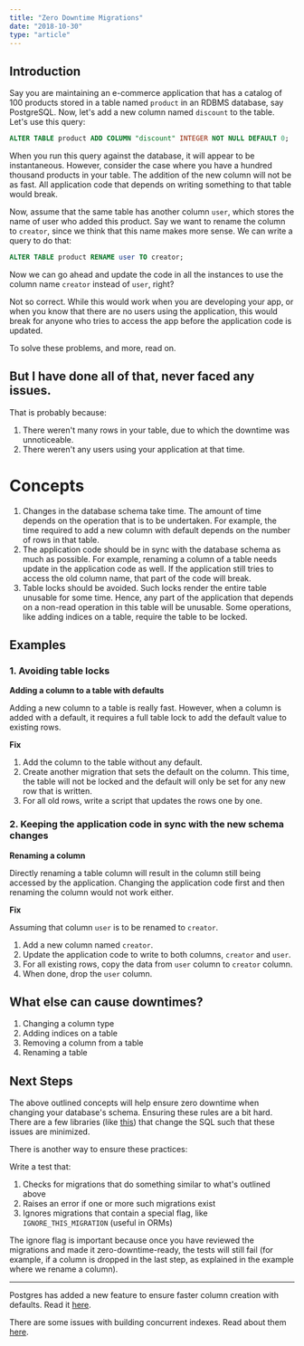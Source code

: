 ```yaml
---
title: "Zero Downtime Migrations"
date: "2018-10-30"
type: "article"
---
```


## Introduction

Say you are maintaining an e-commerce application that has a catalog of 100 products stored in a table named `product`
in an RDBMS database, say PostgreSQL. Now, let's add a new column named `discount` to the table.
Let's use this query:

```sql
ALTER TABLE product ADD COLUMN "discount" INTEGER NOT NULL DEFAULT 0;
```

When you run this query against the database, it will appear to be instantaneous.
However, consider the case where you have a hundred thousand products in your table. The addition of the new column will
not be as fast. All application code that depends on writing something to that table would break.

Now, assume that the same table has another column `user`, which stores the name of user who added this product. Say we
want to rename the column to `creator`, since we think that this name makes more sense.
We can write a query to do that:

```sql
ALTER TABLE product RENAME user TO creator;
```

Now we can go ahead and update the code in all the instances to use the column name `creator` instead of `user`, right?

Not so correct. While this would work when you are developing your app, or when you know that there are no users using
the application, this would break for anyone who tries to access the app before the application code is updated.

To solve these problems, and more, read on.

## But I have done all of that, never faced any issues.

That is probably because:

1. There weren't many rows in your table, due to which the downtime was unnoticeable.
2. There weren't any users using your application at that time.

# Concepts

1. Changes in the database schema take time. The amount of time depends on the operation that is to be undertaken. For example, the time required to add a new column with default depends on the number of rows in that table.
2. The application code should be in sync with the database schema as much as possible. For example, renaming a column of a table needs update in the application code as well. If the application still tries to access the old column name, that part of the code will break.
3. Table locks should be avoided. Such locks render the entire table unusable for some time. Hence, any part of the application that depends on a non-read operation in this table will be unusable. Some operations, like adding indices on a table, require the table to be locked.

## Examples

### 1. Avoiding table locks

**Adding a column to a table with defaults**

Adding a new column to a table is really fast. However, when a column is added with a default, it requires a full table lock to add the default value to existing rows.

**Fix**

1. Add the column to the table without any default.
2. Create another migration that sets the default on the column.  This time, the table will not be locked and the default will only be set for any new row that is written.
3. For all old rows, write a script that updates the rows one by one.

### 2. Keeping the application code in sync with the new schema changes

**Renaming a column**

Directly renaming a table column will result in the column still being accessed by the application. Changing the application code first and then renaming the column would not work either.

**Fix**

Assuming that column `user` is to be renamed to `creator`.

1. Add a new column named `creator`.
2. Update the application code to write to both columns, `creator` and `user`.
3. For all existing rows, copy the data from `user` column to `creator` column.
4. When done, drop the `user` column.

## What else can cause downtimes?

1. Changing a column type
2. Adding indices on a table
3. Removing a column from a table
4. Renaming a table

## Next Steps

The above outlined concepts will help ensure zero downtime when changing your database's schema. Ensuring these rules are a bit hard.
There are a few libraries (like
[this](https://github.com/tbicr/django-pg-zero-downtime-migrations/blob/master/README.md)) that change the SQL such that these issues are minimized.

There is another way to ensure these practices:

Write a test that:

1. Checks for migrations that do something similar to what's outlined above
2. Raises an error if one or more such migrations exist
3. Ignores migrations that contain a special flag, like `IGNORE_THIS_MIGRATION` (useful in ORMs)

The ignore flag is important because once you have reviewed the migrations and made it zero-downtime-ready, the tests
will still fail (for example, if a column is dropped in the last step, as explained in the example where we rename a
column).

---

Postgres has added a new feature to ensure faster column creation with defaults. Read it [here](https://brandur.org/postgres-default).

There are some issues with building concurrent indexes. Read about them [here](https://www.postgresql.org/docs/9.1/static/sql-createindex.html#SQL-CREATEINDEX-CONCURRENTLY).
